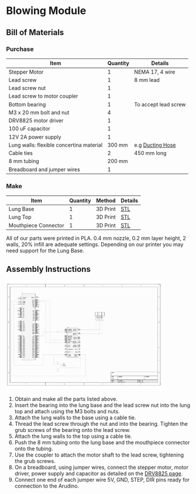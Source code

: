 # Blowing Module

## Bill of Materials

### Purchase
| Item | Quantity | Details |
| -------- | -------- | -------- |
| Stepper Motor | 1 | NEMA 17, 4 wire |
| Lead screw | 1 | 8 mm lead |
| Lead screw nut | 1 |  |
| Lead screw to motor coupler | 1 |  |
| Bottom bearing | 1 | To accept lead screw |
| M3 x 20 mm bolt and nut | 4 |  |
| DRV8825 motor driver | 1 |  |
| 100 uF capacitor | 1 |  |
| 12V 2A power supply | 1 |  |
| Lung walls: flexible concertina material | 300 mm | e.g [Ducting Hose](https://www.screwfix.com/p/manrose-pvc-flexible-ducting-hose-white-1m-x-100mm/17297)|
| Cable ties | 2 | 450 mm long |
| 8 mm tubing | 200 mm |  |
| Breadboard and jumper wires | 1 |  |

### Make
| Item | Quantity | Method | Details |
| - | - | - | - |
| Lung Base | 1 | 3D Print | [STL](lung-base.stl) |
| Lung Top | 1 | 3D Print | [STL](lung-top.stl) |
| Mouthpiece Connector | 1 | 3D Print | [STL](pipe-to-mouthpiece.stl) |

All of our parts were printed in PLA. 0.4 mm nozzle, 0.2 mm layer height, 2 walls, 20% infill are adequate settings. Depending on our printer you may need support for the Lung Base.

## Assembly Instructions

<p float="left">
  <img src="../../Documents/blower_circuit_diagram.PNG" height="300" />
</p>

1. Obtain and make all the parts listed above.
2. Insert the bearing into the lung base and the lead screw nut into the lung top and attach using the M3 bolts and nuts.
3. Attach the lung walls to the base using a cable tie.
4. Thread the lead screw through the nut and into the bearing. Tighten the grub screws of the bearing onto the lead screw.
5. Attach the lung walls to the top using a cable tie.
6. Push the 8 mm tubing onto the lung base and the mouthpiece connector onto the tubing.
6. Use the coupler to attach the motor shaft to the lead screw, tightening the grub screws.
7. On a breadboard, using jumper wires, connect the stepper motor, motor driver, power supply and capacitor as detailed on the [DRV8825 page](https://www.pololu.com/product/2133).
8. Connect one end of each jumper wire 5V, GND, STEP, DIR pins ready for connection to the Arudino.

